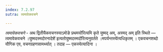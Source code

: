 ```yaml
---
index: 7.2.97
sutra: त्वमावेकवचने

---
```

_त्वमावेकवचने_ - अथ द्वितीयैकवचनस्याऽमोङे प्रथमयो॑रित्यमि कृते युष्मद् अम्, अस्मद् अम् इति स्थिते — त्वमावेकवचने ।युष्मदस्मदोरनादेशे॑ इत्यतोयुष्मदस्मदो॑रित्यनुवर्तते ।मपर्यन्तस्ये॑त्यधिकृतम् । एकवचनशब्दो यौगिक एव, वचनग्रहणसामर्थ्यात् । तदाह — एकस्येत्यादिना । 